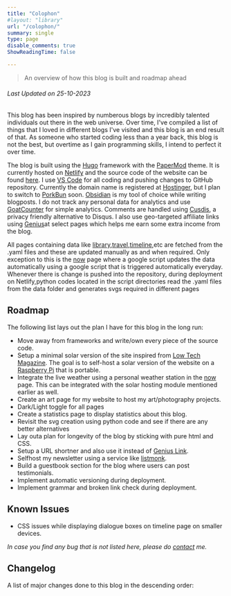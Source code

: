 ```yaml
---
title: "Colophon"
#layout: "library"
url: "/colophon/"
summary: single
type: page
disable_comments: true
ShowReadingTime: false

---
```


>An overview of how this blog is built and roadmap ahead

###### *Last Updated on 25-10-2023*


This blog has been inspired by numberous blogs by incredibly talented individuals out there in the web universe. Over time, I've compiled a list of things that I loved in different blogs I've visited and this blog is an end result of that. As someone who started coding less than a year back, this blog is not the best, but overtime as I gain programming skills, I intend to perfect it over time.


The blog is built using the [Hugo](https://gohugo.io/) framework with the [PaperMod](https://github.com/adityatelange/hugo-PaperMod/) theme. It is currently hosted on [Netlify](https://www.netlify.com/) and the source code of the website can be found [here](https://github.com/rishikeshsreehari/personal-blog). I use [VS Code](https://code.visualstudio.com/) for all coding and pushing changes to GitHub repository. Currently the domain name is registered at [Hostinger](https://hostinger.in?REFERRALCODE=1RISHIKESH12), but I plan to switch to [PorkBun](https://porkbun.com/) soon. [Obsidian](https://obsidian.md/) is my tool of choice while writing blogposts. I do not track any personal data for analytics and use [GoatCounter](https://www.goatcounter.com/) for simple analytics. Comments are handled using [Cusdis](https://cusdis.com/), a privacy friendly alternative to Disqus. I also use geo-targeted affiliate links using [Genius](https://my.geni.us/home)at select pages which helps me earn some extra income from the blog.

All pages containing data like [library](/library),[travel](/travel),[timeline](/timeline),etc are fetched from the .yaml files and these are updated manually as and when required. Only exception to this is the [now](/now) page where a google script updates the data automatically using a google script that is triggered automatically everyday. Whenever there is change is pushed into the repository, during deployment on Netlify,python codes located in the script directories read the .yaml files from the data folder and generates svgs required in different pages

## Roadmap

The following list lays out the plan I have for this blog in the long run:

- Move away from frameworks and write/own every piece of the source code.
- Setup a minimal solar version of the site inspired from [Low Tech Magazine](https://solar.lowtechmagazine.com/). The goal is to self-host a solar version of the website on a [Raspberry Pi](https://geni.us/rsh-rpi4) that is portable. 
-  Integrate the live weather using a personal weather station in the [now]('/now') page. This can be integrated with the solar hosting module mentioned earlier as well.
- Create an art page for my website to host my art/photography projects.
- Dark/Light toggle for all pages
- Create a statistics page to display statistics about this blog.
- Revisit the svg creation using python code and see if there are any better alternatives
- Lay outa plan for longevity of the blog by sticking with pure html and CSS. 
- Setup a URL shortner and also use it instead of [Genius Link](https://my.geni.us/home).
- Selfhost my newsletter using a service like [listmonk](https://listmonk.app/).
- Build a guestbook section for the blog where users can post testimonials.
- Implement automatic versioning during deployment.
- Implement grammar and broken link check during deployment.

## Known Issues

-  CSS issues while displaying dialogue boxes on timeline page on smaller devices.

*In case you find any bug that is not listed here, please do [contact](/contact) me.*


## Changelog

A list of major changes done to this blog in the descending order:





